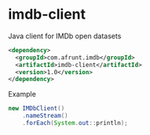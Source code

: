 # imdb-client
Java client for IMDb open datasets
```xml
<dependency>
  <groupId>com.afrunt.imdb</groupId>
  <artifactId>imdb-client</artifactId>
  <version>1.0</version>
</dependency>
```
Example
```java
new IMDbClient()
    .nameStream()
    .forEach(System.out::println);
```        